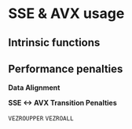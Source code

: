 # SSE & AVX usage

## Intrinsic functions


## Performance penalties

**Data Alignment**


**SSE <-> AVX Transition Penalties**

`VEZROUPPER`
`VEZROALL`